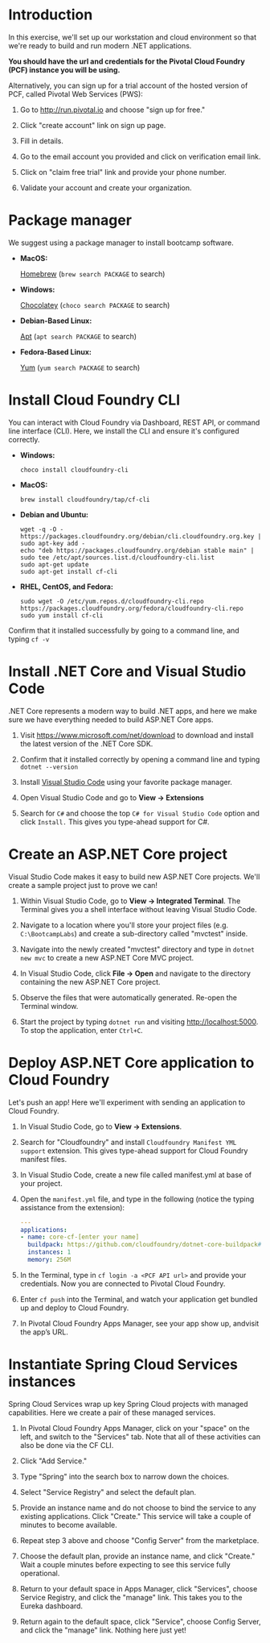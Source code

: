 <h1 id="introduction">Introduction</h1>
<p>In this exercise, we'll set up our workstation and cloud environment so
that we're ready to build and run modern .NET applications.</p>
<p><strong>You should have the url and credentials for the Pivotal
Cloud Foundry (PCF) instance you will be using.</strong></p>
<p>Alternatively, you can sign up for a trial account of the hosted version
of PCF, called Pivotal Web Services (PWS):</p>
<ol>
<li>
<p>Go to <a href="http://run.pivotal.io" rel="noreferrer noopener">http://run.pivotal.io</a> and choose
&quot;sign up for free.&quot;</p>
</li>
<li>
<p>Click &quot;create account&quot; link on sign up page.</p>
</li>
<li>
<p>Fill in details.</p>
</li>
<li>
<p>Go to the email account you provided and click on verification email link.</p>
</li>
<li>
<p>Click on &quot;claim free trial&quot; link and provide your phone number.</p>
</li>
<li>
<p>Validate your account and create your organization.</p>
</li>
</ol>
<h1 id="package-manager">Package manager</h1>
<p>We suggest using a package manager to install bootcamp software.</p>
<ul>
<li>
<p><strong>MacOS:</strong></p>
<p><a href="https://brew.sh/" rel="noreferrer noopener">Homebrew</a> (<code>brew search PACKAGE</code> to search)</p>
</li>
<li>
<p><strong>Windows:</strong></p>
<p><a href="https://chocolatey.org/" rel="noreferrer noopener">Chocolatey</a> (<code>choco search PACKAGE</code> to
search)</p>
</li>
<li>
<p><strong>Debian-Based Linux:</strong></p>
<p><a href="https://wiki.debian.org/Apt" rel="noreferrer noopener">Apt</a> (<code>apt search PACKAGE</code> to search)</p>
</li>
<li>
<p><strong>Fedora-Based Linux:</strong></p>
<p><a href="http://yum.baseurl.org/" rel="noreferrer noopener">Yum</a> (<code>yum search PACKAGE</code> to search)</p>
</li>
</ul>
<h1 id="install-cloud-foundry-cli">Install Cloud Foundry CLI</h1>
<p>You can interact with Cloud Foundry via Dashboard, REST API, or
command line interface (CLI). Here, we install the CLI and ensure it's
configured correctly.</p>
<ul>
<li>
<p><strong>Windows:</strong></p>
<pre><code class="language-bash">choco install cloudfoundry-cli
</code></pre>
</li>
<li>
<p><strong>MacOS:</strong></p>
<pre><code class="language-bash">brew install cloudfoundry/tap/cf-cli
</code></pre>
</li>
<li>
<p><strong>Debian and Ubuntu:</strong></p>
<pre><code class="language-bash">wget -q -O - https://packages.cloudfoundry.org/debian/cli.cloudfoundry.org.key | sudo apt-key add -
echo &quot;deb https://packages.cloudfoundry.org/debian stable main&quot; | sudo tee /etc/apt/sources.list.d/cloudfoundry-cli.list
sudo apt-get update
sudo apt-get install cf-cli
</code></pre>
</li>
<li>
<p><strong>RHEL, CentOS, and Fedora:</strong></p>
<pre><code class="language-bash">sudo wget -O /etc/yum.repos.d/cloudfoundry-cli.repo https://packages.cloudfoundry.org/fedora/cloudfoundry-cli.repo
sudo yum install cf-cli
</code></pre>
</li>
</ul>
<p>Confirm that it installed successfully by going to a command line,
and typing <code>cf -v</code></p>
<h1 id="install-net-core-and-visual-studio-code">Install .NET Core and Visual Studio Code</h1>
<p>.NET Core represents a modern way to build .NET apps, and here we make
sure we have everything needed to build ASP.NET Core apps.</p>
<ol>
<li>
<p>Visit <a href="https://www.microsoft.com/net/download" rel="noreferrer noopener">https://www.microsoft.com/net/download</a>
to download and install the latest version of the .NET Core SDK.</p>
</li>
<li>
<p>Confirm that it installed correctly by opening a command line and
typing <code>dotnet --version</code></p>
</li>
<li>
<p>Install <a href="https://code.visualstudio.com" rel="noreferrer noopener">Visual Studio Code</a> using
your favorite package manager.</p>
</li>
<li>
<p>Open Visual Studio Code and go to <strong>View → Extensions</strong></p>
</li>
<li>
<p>Search for <code>C#</code> and choose the top <code>C# for Visual Studio Code</code> option
and click <code>Install.</code> This gives you type-ahead support for C#.</p>
</li>
</ol>
<h1 id="create-an-aspnet-core-project">Create an ASP.NET Core project</h1>
<p>Visual Studio Code makes it easy to build new ASP.NET Core projects.
We'll create a sample project just to prove we can!</p>
<ol>
<li>
<p>Within Visual Studio Code, go to <strong>View → Integrated Terminal</strong>. The
Terminal gives you a shell interface without leaving Visual Studio Code.</p>
</li>
<li>
<p>Navigate to a location where you'll store your project files
 (e.g. <code>C:\BootcampLabs</code>) and create a sub-directory called &quot;mvctest&quot; inside.</p>
</li>
<li>
<p>Navigate into the newly created &quot;mvctest&quot; directory and type in
<code>dotnet new mvc</code> to create a new ASP.NET Core MVC project.</p>
</li>
<li>
<p>In Visual Studio Code, click <strong>File → Open</strong> and navigate to the
directory containing the new ASP.NET Core project.</p>
</li>
<li>
<p>Observe the files that were automatically generated. Re-open the
Terminal window.</p>
</li>
<li>
<p>Start the project by typing <code>dotnet run</code> and visiting
<a href="http://localhost:5000" rel="noreferrer noopener">http://localhost:5000</a>. To stop the
application, enter <code>Ctrl+C</code>.</p>
</li>
</ol>
<h1 id="deploy-aspnet-core-application-to-cloud-foundry">Deploy ASP.NET Core application to Cloud Foundry</h1>
<p>Let's push an app! Here we'll experiment with sending an application to Cloud
Foundry.</p>
<ol>
<li>
<p>In Visual Studio Code, go to <strong>View → Extensions</strong>.</p>
</li>
<li>
<p>Search for &quot;Cloudfoundry&quot; and install
<code>Cloudfoundry Manifest YML support</code> extension. This gives type-ahead
support for Cloud Foundry manifest files.</p>
</li>
<li>
<p>In Visual Studio Code, create a new file called manifest.yml at base
of your project.</p>
</li>
<li>
<p>Open the <code>manifest.yml</code> file, and type in the following (notice the
typing assistance from the extension):</p>
 
```yaml
---
applications:
- name: core-cf-[enter your name]
  buildpack: https://github.com/cloudfoundry/dotnet-core-buildpack#v2.0.5
  instances: 1
  memory: 256M
```
</li>
<li>
<p>In the Terminal, type in <code>cf login -a &lt;PCF API url&gt;</code> and provide
your credentials. Now you are connected to Pivotal Cloud Foundry.</p>
</li>
<li>
<p>Enter <code>cf push</code> into the Terminal, and watch your application get
bundled up and deploy to Cloud Foundry.</p>
</li>
<li>
<p>In Pivotal Cloud Foundry Apps Manager, see your app show up, andvisit the app’s URL.</p>
</li>
</ol>
<h1 id="instantiate-spring-cloud-services-instances">Instantiate Spring Cloud Services instances</h1>
<p>Spring Cloud Services wrap up key Spring Cloud projects with managed capabilities.
Here we create a pair of these managed services.</p>
<ol>
<li>
<p>In Pivotal Cloud Foundry Apps Manager, click on your &quot;space&quot; on the
left, and switch to the &quot;Services&quot; tab. Note that all of these
activities can also be done via the CF CLI.</p>
</li>
<li>
<p>Click &quot;Add Service.&quot;</p>
</li>
<li>
<p>Type &quot;Spring&quot; into the search box to narrow down the choices.</p>
</li>
<li>
<p>Select &quot;Service Registry&quot; and select the default plan.</p>
</li>
<li>
<p>Provide an instance name and do not choose to bind the service to
any existing applications. Click &quot;Create.&quot; This service will take a
couple of minutes to become available.</p>
</li>
<li>
<p>Repeat step 3 above and choose &quot;Config Server&quot; from the marketplace.</p>
</li>
<li>
<p>Choose the default plan, provide an instance name, and click
&quot;Create.&quot; Wait a couple minutes before expecting to see this service
fully operational.</p>
</li>
<li>
<p>Return to your default space in Apps Manager, click &quot;Services&quot;,
choose Service Registry, and click the &quot;manage&quot; link. This takes you to
the Eureka dashboard.</p>
</li>
<li>
<p>Return again to the default space, click &quot;Service&quot;, choose Config
Server, and click the &quot;manage&quot; link. Nothing here just yet!</p>
</li>
</ol>
